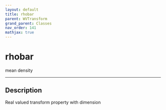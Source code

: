 ```yaml
---
layout: default
title: rhobar
parent: WVTransform
grand_parent: Classes
nav_order: 141
mathjax: true
---
```


#  rhobar

mean density


---

## Description
Real valued transform property with dimension 